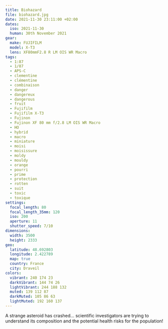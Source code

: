 ```yaml
---
title: Biohazard
file: biohazard.jpg
date: 2021-11-30 23:11:00 +02:00
dates:
  iso: 2021-11-30
  human: 30th November 2021
gear:
  make: FUJIFILM
  model: X-T3
  lens: XF80mmF2.8 R LM OIS WR Macro
tags:
  - 1:87
  - 1/87
  - APS-C
  - clementine
  - clémentine
  - combinaison
  - danger
  - dangereux
  - dangerous
  - fruit
  - Fujifilm
  - Fujifilm X-T3
  - Fujinon
  - Fujinon XF 80 mm f/2.8 LM OIS WR Macro
  - HO
  - hybrid
  - macro
  - miniature
  - moisi
  - moisissure
  - moldy
  - mouldy
  - orange
  - pourri
  - prime
  - protection
  - rotten
  - suit
  - toxic
  - toxique
settings:
  focal_length: 80
  focal_length_35mm: 120
  iso: 200
  aperture: 11
  shutter_speed: 7/10
dimensions:
  width: 3500
  height: 2333
geo:
  latitude: 48.692803
  longitude: 2.422789
  map: true
  country: France
  city: Draveil
colors:
  vibrant: 240 174 23
  darkVibrant: 144 74 26
  lightVibrant: 244 188 132
  muted: 139 112 87
  darkMuted: 105 86 63
  lightMuted: 192 160 137
---
```


A strange asteroid has crashed... scientific investigators are trying to understand its composition and the potential health risks for the population!
